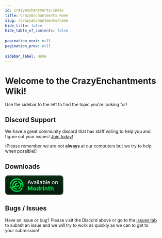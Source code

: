```yaml
---
id: crazyenchantments-index
title: CrazyEnchantments Home
slug: /crazyenchantments/home
hide_title: false
hide_table_of_contents: false

pagination_next: null
pagination_prev: null

sidebar_label: Home
---
```

# Welcome to the CrazyEnchantments Wiki!
Use the sidebar to the left to find the topic you're looking for!

## Discord Support
We have a great community discord that has staff willing to help you and figure out your issues! [Join today!](https://discord.gg/crazycrew)

(Please remember we are not **always** at our computers but we try to help when possible!)

## Downloads
<a href="https://modrinth.com/plugin/crazyenchantments">
<img src="https://raw.githubusercontent.com/intergrav/devins-badges/v3/assets/cozy/available/modrinth_64h.png"/>
</a>

## Bugs / Issues
Have an issue or bug? Please visit the Discord above or go to the [issues tab](https://github.com/Crazy-Crew/CrazyEnchantments/issues) to submit an issue and we will try to work as quickly as we can to get to your submission!